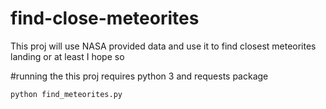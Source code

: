 # find-close-meteorites
This proj will use NASA provided data and use it to find closest meteorites landing or at least I hope so

#running the
this proj requires python 3 and requests package

`python find_meteorites.py`
